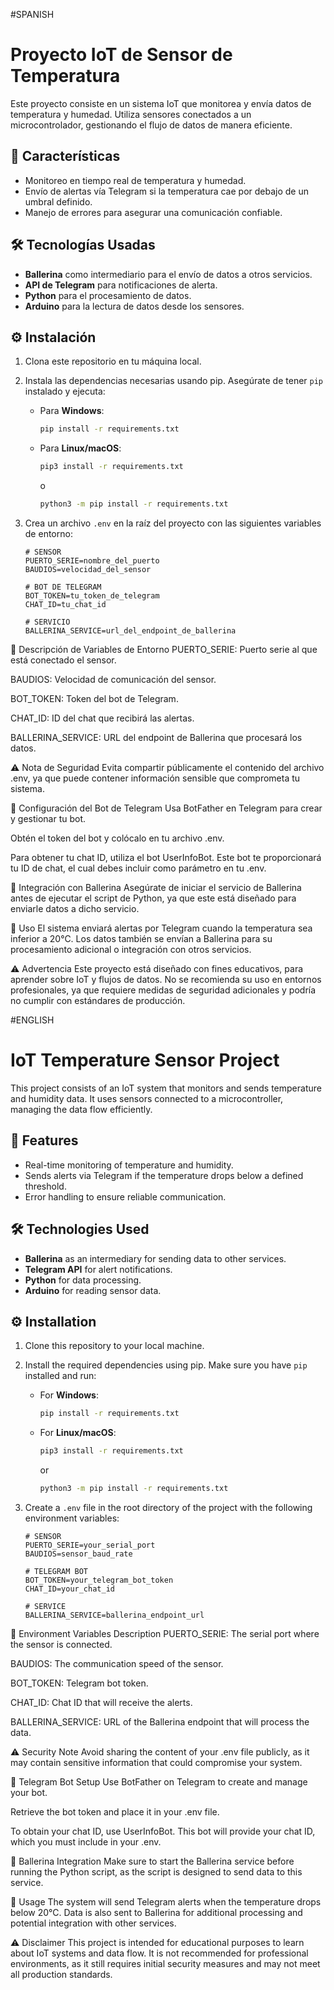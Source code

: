#SPANISH
# Proyecto IoT de Sensor de Temperatura

Este proyecto consiste en un sistema IoT que monitorea y envía datos de temperatura y humedad. Utiliza sensores conectados a un microcontrolador, gestionando el flujo de datos de manera eficiente.

## 🚀 Características
- Monitoreo en tiempo real de temperatura y humedad.
- Envío de alertas vía Telegram si la temperatura cae por debajo de un umbral definido.
- Manejo de errores para asegurar una comunicación confiable.

## 🛠️ Tecnologías Usadas
- **Ballerina** como intermediario para el envío de datos a otros servicios.
- **API de Telegram** para notificaciones de alerta.
- **Python** para el procesamiento de datos.
- **Arduino** para la lectura de datos desde los sensores.

## ⚙️ Instalación

1. Clona este repositorio en tu máquina local.
2. Instala las dependencias necesarias usando pip. Asegúrate de tener `pip` instalado y ejecuta:

   - Para **Windows**:
     ```bash
     pip install -r requirements.txt
     ```

   - Para **Linux/macOS**:
     ```bash
     pip3 install -r requirements.txt
     ```
     o
     ```bash
     python3 -m pip install -r requirements.txt
     ```

3. Crea un archivo `.env` en la raíz del proyecto con las siguientes variables de entorno:

   ```env
   # SENSOR
   PUERTO_SERIE=nombre_del_puerto
   BAUDIOS=velocidad_del_sensor

   # BOT DE TELEGRAM
   BOT_TOKEN=tu_token_de_telegram
   CHAT_ID=tu_chat_id

   # SERVICIO
   BALLERINA_SERVICE=url_del_endpoint_de_ballerina
🔐 Descripción de Variables de Entorno
PUERTO_SERIE: Puerto serie al que está conectado el sensor.

BAUDIOS: Velocidad de comunicación del sensor.

BOT_TOKEN: Token del bot de Telegram.

CHAT_ID: ID del chat que recibirá las alertas.

BALLERINA_SERVICE: URL del endpoint de Ballerina que procesará los datos.

⚠️ Nota de Seguridad
Evita compartir públicamente el contenido del archivo .env, ya que puede contener información sensible que comprometa tu sistema.

🤖 Configuración del Bot de Telegram
Usa BotFather en Telegram para crear y gestionar tu bot.

Obtén el token del bot y colócalo en tu archivo .env.

Para obtener tu chat ID, utiliza el bot UserInfoBot. Este bot te proporcionará tu ID de chat, el cual debes incluir como parámetro en tu .env.

🐘 Integración con Ballerina
Asegúrate de iniciar el servicio de Ballerina antes de ejecutar el script de Python, ya que este está diseñado para enviarle datos a dicho servicio.

📡 Uso
El sistema enviará alertas por Telegram cuando la temperatura sea inferior a 20°C.
Los datos también se envían a Ballerina para su procesamiento adicional o integración con otros servicios.

⚠️ Advertencia
Este proyecto está diseñado con fines educativos, para aprender sobre IoT y flujos de datos.
No se recomienda su uso en entornos profesionales, ya que requiere medidas de seguridad adicionales y podría no cumplir con estándares de producción.

#ENGLISH

# IoT Temperature Sensor Project

This project consists of an IoT system that monitors and sends temperature and humidity data. It uses sensors connected to a microcontroller, managing the data flow efficiently.

## 🚀 Features
- Real-time monitoring of temperature and humidity.
- Sends alerts via Telegram if the temperature drops below a defined threshold.
- Error handling to ensure reliable communication.

## 🛠️ Technologies Used
- **Ballerina** as an intermediary for sending data to other services.
- **Telegram API** for alert notifications.
- **Python** for data processing.
- **Arduino** for reading sensor data.

## ⚙️ Installation

1. Clone this repository to your local machine.
2. Install the required dependencies using pip. Make sure you have `pip` installed and run:

   - For **Windows**:
     ```bash
     pip install -r requirements.txt
     ```

   - For **Linux/macOS**:
     ```bash
     pip3 install -r requirements.txt
     ```
     or
     ```bash
     python3 -m pip install -r requirements.txt
     ```

3. Create a `.env` file in the root directory of the project with the following environment variables:

   ```env
   # SENSOR
   PUERTO_SERIE=your_serial_port
   BAUDIOS=sensor_baud_rate

   # TELEGRAM BOT
   BOT_TOKEN=your_telegram_bot_token
   CHAT_ID=your_chat_id

   # SERVICE
   BALLERINA_SERVICE=ballerina_endpoint_url
🔐 Environment Variables Description
PUERTO_SERIE: The serial port where the sensor is connected.

BAUDIOS: The communication speed of the sensor.

BOT_TOKEN: Telegram bot token.

CHAT_ID: Chat ID that will receive the alerts.

BALLERINA_SERVICE: URL of the Ballerina endpoint that will process the data.

⚠️ Security Note
Avoid sharing the content of your .env file publicly, as it may contain sensitive information that could compromise your system.

🤖 Telegram Bot Setup
Use BotFather on Telegram to create and manage your bot.

Retrieve the bot token and place it in your .env file.

To obtain your chat ID, use UserInfoBot. This bot will provide your chat ID, which you must include in your .env.

🐘 Ballerina Integration
Make sure to start the Ballerina service before running the Python script, as the script is designed to send data to this service.

📡 Usage
The system will send Telegram alerts when the temperature drops below 20°C.
Data is also sent to Ballerina for additional processing and potential integration with other services.

⚠️ Disclaimer
This project is intended for educational purposes to learn about IoT systems and data flow.
It is not recommended for professional environments, as it still requires initial security measures and may not meet all production standards.
